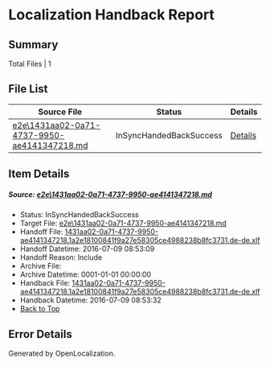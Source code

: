 # <a name='report-top'></a> Localization Handback Report

## Summary
 Total Files | 1

## File List
 Source File | Status | Details 
 ----------- | ------ | ------- 
 [e2e\1431aa02-0a71-4737-9950-ae4141347218.md](https://github.com/OpenLocalizationTestOrg/oltest/blob/4aa4d4f6203ec5db00eeff6db2f69973569de3cc/e2e/1431aa02-0a71-4737-9950-ae4141347218.md) | InSyncHandedBackSuccess | [Details](#33a526004ad6a8990b5e7a8ee36dc6d110bff39b1)

## Item Details
##### <a name='33a526004ad6a8990b5e7a8ee36dc6d110bff39b1'></a> Source: [e2e\1431aa02-0a71-4737-9950-ae4141347218.md](https://github.com/OpenLocalizationTestOrg/oltest/blob/4aa4d4f6203ec5db00eeff6db2f69973569de3cc/e2e/1431aa02-0a71-4737-9950-ae4141347218.md)
* Status: InSyncHandedBackSuccess
* Target File: [e2e\1431aa02-0a71-4737-9950-ae4141347218.md](https://github.com/OpenLocalizationTestOrg/oltest-dede-fly/blob/6292971fa6a3ab150361baeb84661298671bda0a/e2e/1431aa02-0a71-4737-9950-ae4141347218.md)
* Handoff File: [1431aa02-0a71-4737-9950-ae4141347218.1a2e18100841f9a27e58305ce4988238b8fc3731.de-de.xlf](https://github.com/OpenLocalizationTestOrg/olhandoff-e2e/blob/d35db5df384796c7aeab02c3b9bb3049a2b81de4/ol-handoff/OpenLocalizationTestOrg/oltest-dede-fly/ci/ht/1431aa02-0a71-4737-9950-ae4141347218.1a2e18100841f9a27e58305ce4988238b8fc3731.de-de.xlf)
* Handoff Datetime: 2016-07-09 08:53:09
* Handoff Reason: Include
* Archive File: 
* Archive Datetime: 0001-01-01 00:00:00
* Handback File: [1431aa02-0a71-4737-9950-ae4141347218.1a2e18100841f9a27e58305ce4988238b8fc3731.de-de.xlf](https://github.com/OpenLocalizationTestOrg/olhandback-e2e/blob/e3834f46d4ac86731243c8075ef0219cb866e989/ol-handback/OpenLocalizationTestOrg/oltest-dede-fly/ci/ht/1431aa02-0a71-4737-9950-ae4141347218.1a2e18100841f9a27e58305ce4988238b8fc3731.de-de.xlf)
* Handback Datetime: 2016-07-09 08:53:32
* [Back to Top](#report-top)


## Error Details

Generated by OpenLocalization.
